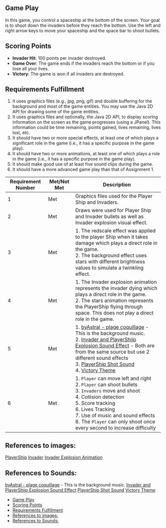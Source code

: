 ## Game Play
In this game, you control a spaceship at the bottom of the screen. Your goal is to shoot down the invaders before they reach the bottom. Use the left and right arrow keys to move your spaceship and the space bar to shoot bullets.
## Scoring Points
- **Invader Hit**: 100 points per invader destroyed.
- **Game Over**: The game ends if the invaders reach the bottom or if you lose all your lives.
- **Victory**: The game is won if all invaders are destroyed.
## Requirements Fulfillment
1. It uses graphics files (e.g., jpg, png, gif) and double buffering for the background and most of the game entities. You may use the Java 2D API for drawing some of the game entities. 
2. It uses graphics files and optionally, the Java 2D API, to display scoring information on the screen as the game progresses (using a JPanel). This information could be time remaining, points gained, lives remaining, lives lost, etc. 
3. It should have two or more special effects, at least one of which plays a significant role in the game (i.e., it has a specific purpose in the game play). 
4. It should have two or more animations, at least one of which plays a role in the game (i.e., it has a specific purpose in the game play). 
5. It should make good use of at least five sound clips during the game. 
6. It should have a more advanced game play than that of Assignment 1.

| Requirement Number | Met/Not Met | Description                                                                                                                                                                                                                                                                                                                                                                                                                                                                              |
| ------------------ | ----------- | ---------------------------------------------------------------------------------------------------------------------------------------------------------------------------------------------------------------------------------------------------------------------------------------------------------------------------------------------------------------------------------------------------------------------------------------------------------------------------------------- |
| 1                  | Met         | Graphics files used for the Player Ship and Invaders.                                                                                                                                                                                                                                                                                                                                                                                                                                    |
| 2                  | Met         | Draws were used for Player Ship and Invader bullets as well as Invader explosion visual effect.                                                                                                                                                                                                                                                                                                                                                                                          |
| 3                  | Met         | 1. The redscale effect was applied to the player Ship when it takes damage which plays a direct role in the game.<br>2. The background effect uses stars with different brightness values to simulate a twinkling effect.                                                                                                                                                                                                                                                                |
| 4                  | Met         | 1. The Invader explosion animation represents the invader dying which plays a direct role in the game.<br>2. The stars animation represents the PlayerShip flying through space. This does not play a direct role in the game.                                                                                                                                                                                                                                                           |
| 5                  | Met         | 1. [byAstral - plage coquillage](https://open.spotify.com/track/0Eg5ECJfsFTl9fdOAj8yuz?si=9a7459db40c2406e) - This is the background music.<br>2. [Invader and PlayerShiip Explosion Sound Effect](https://pixabay.com/sound-effects/search/explosion/) - Both are from the same source but use 2 different sound effects<br>3. [PlayerShip Shot Sound](https://mixkit.co/free-sound-effects/space-shooter/)<br>4. [Victory Theme](https://youtu.be/hCzNse__FGs?si=5w4rDk8Y44eXhL-Q)<br> |
| 6                  | Met         | 1. `Player` can move left and right<br>2. `Player` can shoot bullets<br>3. `Invaders` move and shoot<br>4. Collision detection<br>5. Score tracking<br>6. Lives Tracking<br>7. Use of music and sound effects<br>8. The `Player` can only shoot once every second to increase difficulty                                                                                                                                                                                                 |

## References to images:
[PlayerShip](https://opengameart.org/content/spaceship-set-4-pixel-art-space-ships)
[Invader](https://www.google.com/url?sa=i&url=https%3A%2F%2Fwww.freepik.com%2Fpremium-vector%2Fufo-ship-pixel-art-style_55802265.htm&psig=AOvVaw2eJjihPBOZyDl2bHAbRDRF&ust=1741360227643000&source=images&cd=vfe&opi=89978449&ved=0CBQQjRxqFwoTCJCbvMXe9YsDFQAAAAAdAAAAABAE)
[Invader Explosion Animation](https://gifer.com/en/3IsK)
## References to Sounds:
[byAstral - plage coquillage](https://open.spotify.com/track/0Eg5ECJfsFTl9fdOAj8yuz?si=9a7459db40c2406e) - This is the background music.
[Invader and PlayerShiip Explosion Sound Effect](https://pixabay.com/sound-effects/search/explosion/)
[PlayerShip Shot Sound](https://mixkit.co/free-sound-effects/space-shooter/)
[Victory Theme](https://youtu.be/hCzNse__FGs?si=5w4rDk8Y44eXhL-Q)

<!-- @import "[TOC]" {cmd="toc" depthFrom=1 depthTo=6 orderedList=false} -->

<!-- code_chunk_output -->

- [Game Play](#game-play)
- [Scoring Points](#scoring-points)
- [Requirements Fulfillment](#requirements-fulfillment)
- [References to images:](#references-to-images)
- [References to Sounds:](#references-to-sounds)

<!-- /code_chunk_output -->

